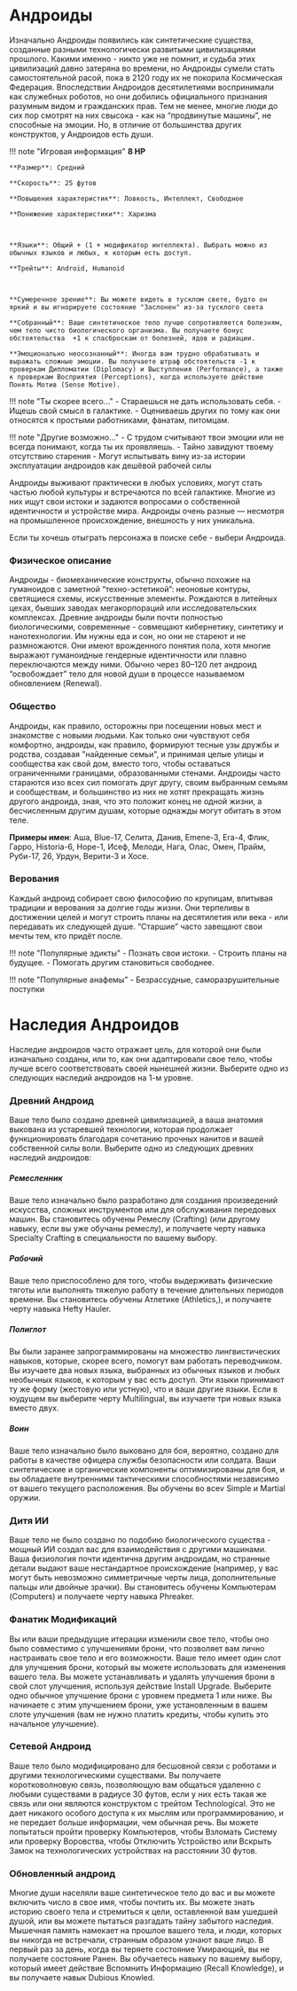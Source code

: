 # Андроиды
Изначально Андроиды появились как синтетические существа, созданные разными технологически развитыми цивилизациями прошлого. Какими именно - никто уже не помнит, и судьба этих цивилизаций давно затеряна во времени, но Андроиды сумели стать самостоятельной расой, пока в 2120 году их не покорила Космическая Федерация. Впоследствии Андроидов десятилетиями воспринимали как служебных роботов, но они добились официального признания разумным видом и гражданских прав. Тем не менее, многие люди до сих пор смотрят на них свысока - как на “продвинутые машины”, не способные на эмоции. Но, в отличие от большинства других конструктов, у Андроидов есть души.

!!! note "Игровая информация"
    **8 HP**

    **Размер**: Средний

    **Скорость**: 25 футов

    **Повышения характеристик**: Ловкость, Интеллект, Свободное

    **Понижение характеристики**: Харизма



    **Языки**: Общий + (1 + модификатор интеллекта). Выбрать можно из обычных языков и любых, к которым есть доступ.

    **Трейты**: Android, Humanoid



    **Сумеречное зрение**: Вы можете видеть в тусклом свете, будто он яркий и вы игнорируете состояние "Заслонен" из-за тусклого света

    **Собранный**: Ваше синтетическое тело лучше сопротивляется болезням, чем тело чисто биологического организма. Вы получаете бонус обстоятельства  +1 к спасброскам от болезней, ядов и радиации. 

    **Эмоционально неосознанный**: Иногда вам трудно обрабатывать и выражать сложные эмоции. Вы получаете штраф обстоятельств -1 к проверкам Дипломатии (Diplomacy) и Выступления (Performance), а также к проверкам Восприятия (Perceptions), когда используете действие Понять Мотив (Sense Motive).



!!! note "Ты скорее всего..."
    - Стараешься не дать использовать себя.
    - Ищешь свой смысл в галактике.
    - Оцениваешь других по тому как они относятся к простыми работниками, фанатам, питомцам.

!!! note "Другие возможно..."
    - С трудом считывают твои эмоции или не всегда понимают, когда ты их проявляешь.
    - Тайно завидуют твоему отсутствию старения
    - Могут испытывать вину из-за истории эксплуатации андроидов как дешёвой рабочей силы

Андроиды выживают практически в любых условиях, могут стать частью любой культуры и встречаются по всей галактике. Многие из них ищут свои истоки и задаются вопросами о собственной идентичности и устройстве мира. Андроиды очень разные — несмотря на промышленное происхождение, внешность у них уникальна.

Если ты хочешь отыграть персонажа в поиске себе - выбери Андроида.


### Физическое описание
Андроиды - биомеханические конструкты, обычно похожие на гуманоидов с заметной “техно-эстетикой”: неоновые контуры, светящиеся схемы, искусственные элементы. Рождаются в литейных цехах, бывших заводах мегакорпораций или исследовательских комплексах. Древние андроиды были почти полностью биологическими, современные - совмещают кибернетику, синтетику и нанотехнологии. Им нужны еда и сон, но они не стареют и не размножаются. Они имеют врожденного понятия пола, хотя многие выражают гуманоидные гендерные идентичности или плавно переключаются между ними. Обычно через 80–120 лет андроид “освобождает” тело для новой души в процессе называемом обновлением (Renewal).

### Общество
Андроиды, как правило, осторожны при посещении новых мест и знакомстве с новыми людьми. Как только они чувствуют себя комфортно, андроиды, как правило, формируют тесные узы дружбы и родства, создавая "найденные семьи", и принимая целые улицы и сообщества как свой дом, вместо того, чтобы оставаться ограниченными границами, образованными стенами. Андроиды часто стараются изо всех сил помогать друг другу, своим выбранным семьям и сообществам, и большинство из них не хотят прекращать жизнь другого андроида, зная, что это положит конец не одной жизни, а бесчисленным другим душам, которые однажды могут обитать в этом теле.

**Примеры имен**: Аша, Blue-17, Селита, Данив, Emene-3, Era-4, Флик, Гарро, Historia-6, Hope-1, Исеф, Мелоди, Нага, Олас, Омен, Прайм, Руби-17, 26, Урдун, Верити-3 и Хосе.

### Верования
Каждый андроид собирает свою философию по крупицам, впитывая традиции и верования за долгие годы жизни. Они терпеливы в достижении целей и могут строить планы на десятилетия или века - или передавать их следующей душе. “Старшие” часто завещают свои мечты тем, кто придёт после.

!!! note "Популярные эдикты"
    - Познать свои истоки.
    - Строить планы на будущее.
    - Помогать другим становиться свободнее.

!!! note "Популярные анафемы"
    - Безрассудные, саморазрушительные поступки

# Наследия Андроидов
Наследие андроидов часто отражает цель, для которой они были изначально созданы, или то, как они адаптировали свое тело, чтобы лучше всего соответствовать своей нынешней жизни. Выберите одно из следующих наследий андроидов на 1-м уровне.

### Древний Андроид
Ваше тело было создано древней цивилизацией, а ваша анатомия выкована из устаревшей технологии, которая продолжает функционировать благодаря сочетанию прочных нанитов и вашей собственной силы воли. Выберите одно из следующих древних наследий андроидов:

##### Ремесленник 
Ваше тело изначально было разработано для создания произведений искусства, сложных инструментов или для обслуживания передовых машин. Вы становитесь обучены Ремеслу (Crafting) (или другому навыку, если вы уже обучаны ремеслу), и получаете черту навыка Specialty
Crafting в специальности по вашему выбору.

##### Рабочий
Ваше тело приспособлено для того, чтобы выдерживать физические тяготы или выполнять тяжелую работу в течение длительных периодов времени. Вы становитесь обучены Атлетике (Athletics,), и получаете черту навыка Hefty Hauler.

##### Полиглот
Вы были заранее запрограммированы на множество лингвистических навыков, которые, скорее всего, помогут вам работать переводчиком. Вы изучаете два новых языка, выбранных из обычных языков и любых необычных языков, к которым у вас есть доступ. Эти языки принимают ту же форму (жестовую или устную), что и ваши другие языки. Если в юудущем вы выберите черту Multilingual, вы изучаете три новых языка вместо двух.

##### Воин
Ваше тело изначально было выковано для боя, вероятно, создано для работы в качестве офицера службы безопасности или солдата. Ваши синтетические и органические компоненты оптимизированы для боя, и вы обладаете внутренними тактическими способностями независимо от вашего текущего расположения. Вы обучены во всеv Simple и Martial оружии.

### Дитя ИИ
Ваше тело не было создано по подобию биологического существа - мощный ИИ создал вас для взаимодействия с другими машинами. Ваша физиология почти идентична другим андроидам, но странные детали выдают ваше нестандартное происхождение (например, у вас могут быть невозможно симметричные черты лица, дополнительные пальцы или двойные зрачки). Вы становитесь обучены Компьютерам (Computers) и получаете черту навыка Phreaker.

### Фанатик Модификаций
Вы или ваши предыдущие итерации изменили свое тело, чтобы оно было совместимо с улучшениями брони, что позволяет вам лично настраивать свое тело и его возможности. Ваше тело имеет один слот для улучшения брони, который вы можете использовать для изменения вашего тела. Вы можете устанавливать и удалять улучшения брони в свой слот улучшения, используя действие Install Upgrade. Выберите одно обычное улучшение брони с уровнем предмета 1 или ниже. Вы начинаете с этим улучшением брони, уже установленным в вашем слоте улучшения (вам не нужно платить кредиты, чтобы купить это начальное улучшение).

### Сетевой Андроид
Ваше тело было модифицировано для бесшовной связи с роботами и другими технологическими существами. Вы получаете коротковолновую связь, позволяющую вам общаться удаленно с любыми существами в радиусе 30 футов, если у них есть такая же связь или они являются конструктом с трейтом Technological. Это не дает никакого особого доступа к их мыслям или программированию, и не передает больше информации, чем обычная речь. Вы можете попытаться пройти проверку Компьютеров, чтобы Взломать Систему или проверку Воровства, чтобы Отключить Устройство или Вскрыть Замок на технологических устройствах на расстоянии 30 футов.

### Обновленный андроид
Многие души населяли ваше синтетическое тело до вас и вы можете включить число в свое имя, чтобы почтить их. Вы можете знать историю своего тела и стремиться к цели, оставленной вам ушедшей душой, или вы можете пытаться разгадать тайну забытого наследия. Мышечная память намекает на прошлое вашего тела, и люди, которых вы никогда не встречали, странным образом узнают ваше лицо. В первый раз за день, когда вы теряете состояние Умирающий, вы не получаете состояние Ранен. Вы обучаетесь навыку по вашему выбору, который имеет действие Вспомнить Информацию (Recall Knowledge), и вы получаете навык Dubious Knowled.